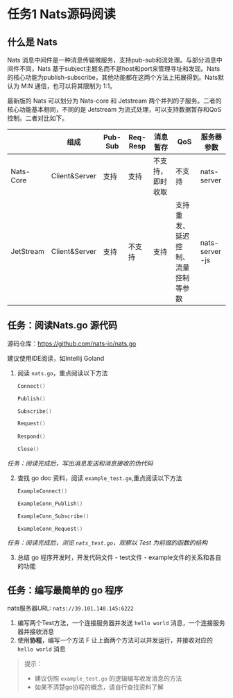 # 任务1 Nats源码阅读

## 什么是 Nats

Nats 消息中间件是一种消息传输微服务，支持pub-sub和流处理。与部分消息中间件不同，Nats 基于subject主题名而不是host和port来管理寻址和发现。Nats的核心功能为publish-subscribe，其他功能都在这两个方法上拓展得到。Nats默认为 M:N 通信，也可以将其限制为 1:1。

最新版的 Nats 可以划分为 Nats-core 和 Jetstream 两个并列的子服务。二者的核心功能基本相同，不同的是 Jetstream 为流式处理，可以支持数据暂存和QoS控制。二者对比如下。

|           | 组成            | Pub-Sub | Req-Resp | 消息暂存     | QoS               | 服务器参数           |
|-----------|----------------|---------|----------|----------|-------------------|-----------------|
| Nats-Core | Client&Server | 支持      | 支持       | 不支持，即时收取 | 不支持               | nats-server     |
| JetStream | Client&Server | 支持      | 不支持      | 支持       | 支持重发、延迟控制、流量控制等参数 | nats-server -js |

## 任务：阅读Nats.go 源代码

源码仓库：<https://github.com/nats-io/nats.go>

建议使用IDE阅读，如Intellij Goland

1. 阅读 `nats.go`，重点阅读以下方法

   ``` go
   Connect()
   
   Publish()
   
   Subscribe()
   
   Request()
    
   Respond()
   
   Close()
   ```

*任务：阅读完成后，写出消息发送和消息接收的伪代码*

2. 查找 go doc 资料，阅读 `example_test.go`,重点阅读以下方法

    ``` go
    ExampleConnect()

    ExampleConn_Publish()

    ExampleConn_Subscribe()

    ExampleConn_Request()
    ```

*任务：阅读完成后，浏览 `nats_test.go`，观察以 Test 为前缀的函数的结构*

3. 总结 go 程序开发时，开发代码文件 - test文件 - example文件的关系和各自的功能

## 任务：编写最简单的 go 程序

nats服务器URL: `nats://39.101.140.145:6222`

1. 编写两个Test方法，一个连接服务器并发送 `hello world` 消息，一个连接服务器并接收消息
2. 使用**协程**，编写一个方法 F 让上面两个方法可以并发运行，并接收对应的 `hello world` 消息

> 提示：
> - 建议仿照 `example_test.go` 的逻辑编写收发消息的方法
> - 如果不清楚go协程的概念，请自行查找资料了解
